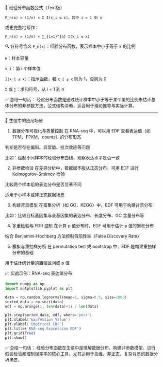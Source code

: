 📄 经验分布函数公式（Text版）
```代码
F_n(x) = (1/n) × Σ I(x_i ≤ x)，其中 i = 1 到 n
```
或更完整地写作：

```代码
F_n(x) = (1/n) × ∑_{i=1}^{n} I(x_i ≤ x)
```

🔍 各符号含义
`F_n(x)`：经验分布函数，表示样本中小于等于 x 的比例

`n`：样本容量

`x_i`：第 i 个样本值

`I(x_i ≤ x)`：指示函数，若 `x_i ≤ x` 则为 1，否则为 0

`Σ` 或 `∑`：求和符号，从 i = 1 到 n

✅ 总结一句话：
经验分布函数是通过统计样本中小于等于某个值的比例来估计总体分布的非参数方法，公式结构清晰，适合用于理论推导与实际计算。

---
🧬 生信中的应用场景
1. 数据分布可视化与质量控制
在 RNA-seq 中，可以用 EDF 查看表达值（如 TPM、FPKM、counts）的分布形态

判断是否存在偏斜、异常值、批次效应等问题

比如：绘制不同样本的经验分布曲线，观察表达水平是否一致

2. 非参数检验
在差异分析中，若数据不服从正态分布，可用 EDF 进行 Kolmogorov–Smirnov 检验

比较两个样本组的表达分布是否显著不同

适用于小样本或非正态数据场景

3. 构建背景模型
在富集分析（如 GO、KEGG）中，EDF 可用于构建背景分布

比如：比较目标基因集与全基因集的表达分布、长度分布、GC 含量分布等

4. 多重检验与 FDR 控制
在计算 p 值分布时，EDF 可用于估计 p 值的累积分布

结合 Benjamini-Hochberg 方法控制假阳性率（False Discovery Rate）

5. 模拟与重抽样分析
在 permutation test 或 bootstrap 中，EDF 是构建重抽样分布的基础

用于估计统计量的置信区间或 p 值

📈 实战示例：RNA-seq 表达值分布
```python
import numpy as np
import matplotlib.pyplot as plt

data = np.random.lognormal(mean=1, sigma=0.5, size=1000)
sorted_data = np.sort(data)
edf = np.arange(1, len(data)+1) / len(data)

plt.step(sorted_data, edf, where='post')
plt.xlabel('Expression Value')
plt.ylabel('Empirical CDF')
plt.title('RNA-seq Expression EDF')
plt.grid(True)
plt.show()
```
✅ 总结一句话：
经验分布函数在生信中是理解数据分布、构建非参数模型、进行假设检验和控制误差率的核心工具，尤其适用于高维、非正态、复杂背景的数据分析场景。

